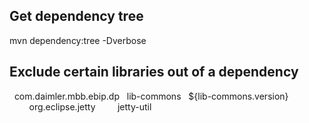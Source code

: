 ## Get dependency tree
mvn dependency:tree -Dverbose

## Exclude certain libraries out of a dependency
<dependency>
  <groupId>com.daimler.mbb.ebip.dp</groupId>
  <artifactId>lib-commons</artifactId>
  <version>${lib-commons.version}</version>
    <exclusions>
      <exclusion>
        <groupId>org.eclipse.jetty</groupId>
        <artifactId>jetty-util</artifactId>
      </exclusion>
  </exclusions>
</dependency>
